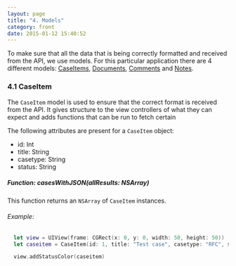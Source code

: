 ```yaml
---
layout: page
title: "4. Models"
category: front
date: 2015-01-12 15:40:52
---
```


To make sure that all the data that is being correctly formatted and received from the API, we use models. For this particular application there are 4 different models: [CaseItems](#4.1-caseitem), [Documents](#4.2-document), [Comments](#4.3-comments) and [Notes](#4.4-notes).

### 4.1 CaseItem

The `CaseItem` model is used to ensure that the correct format is received from the API. It gives structure to the view controllers of what they can expect and adds functions that can be run to fetch certain

The following attributes are present for a `CaseItem` object:

- id: Int
- title: String
- casetype: String
- status: String

##### Function: casesWithJSON(allResults: NSArray)
This function returns an `NSArray` of `CaseItem` instances.

###### Example:
```swift
  let view = UIView(frame: CGRect(x: 0, y: 0, width: 50, height: 50))
  let caseitem = CaseItem(id: 1, title: "Test case", casetype: "RFC", status: "Open")

  view.addStatusColor(caseitem)
```

